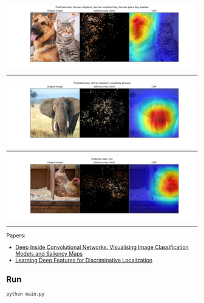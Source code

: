 
<p align="center">
  <img src="samples/Figure_1.png" alt="src1"/>
</p>

----

<p align="center">
  <img src="samples/Figure_2.png" alt="src2"/>
</p>

----

<p align="center">
  <img src="samples/Figure_3.png" alt="src3"/>
</p>


----  
Papers: 
* <a href="https://arxiv.org/abs/1312.6034"> Deep Inside Convolutional Networks: Visualising Image Classification Models and Saliency Maps </a>
* <a href="http://cnnlocalization.csail.mit.edu/Zhou_Learning_Deep_Features_CVPR_2016_paper.pdf"> Learning Deep Features for Discriminative Localization </a> 
  

## Run
```shell
python main.py
```

